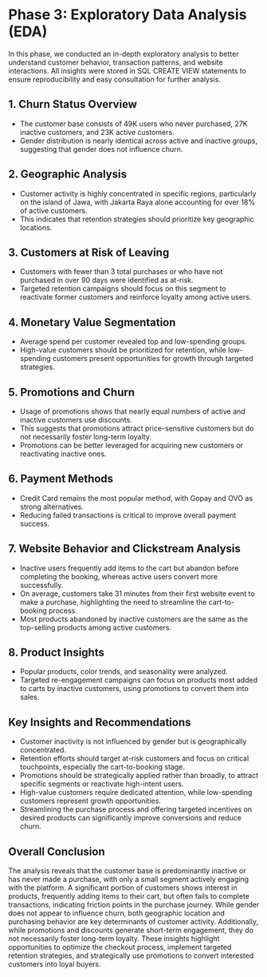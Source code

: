 # Phase 3: Exploratory Data Analysis (EDA)

In this phase, we conducted an in-depth exploratory analysis to better understand customer behavior, transaction patterns, and website interactions. All insights were stored in SQL CREATE VIEW statements to ensure reproducibility and easy consultation for further analysis.

## 1. Churn Status Overview
- The customer base consists of 49K users who never purchased, 27K inactive customers, and 23K active customers.
- Gender distribution is nearly identical across active and inactive groups, suggesting that gender does not influence churn.

## 2. Geographic Analysis
- Customer activity is highly concentrated in specific regions, particularly on the island of Jawa, with Jakarta Raya alone accounting for over 18% of active customers.
- This indicates that retention strategies should prioritize key geographic locations.

## 3. Customers at Risk of Leaving
- Customers with fewer than 3 total purchases or who have not purchased in over 90 days were identified as at-risk.
- Targeted retention campaigns should focus on this segment to reactivate former customers and reinforce loyalty among active users.

## 4. Monetary Value Segmentation
- Average spend per customer revealed top and low-spending groups.
- High-value customers should be prioritized for retention, while low-spending customers present opportunities for growth through targeted strategies.

## 5. Promotions and Churn
- Usage of promotions shows that nearly equal numbers of active and inactive customers use discounts.
- This suggests that promotions attract price-sensitive customers but do not necessarily foster long-term loyalty.
- Promotions can be better leveraged for acquiring new customers or reactivating inactive ones.

## 6. Payment Methods
- Credit Card remains the most popular method, with Gopay and OVO as strong alternatives.
- Reducing failed transactions is critical to improve overall payment success.

## 7. Website Behavior and Clickstream Analysis
- Inactive users frequently add items to the cart but abandon before completing the booking, whereas active users convert more successfully.
- On average, customers take 31 minutes from their first website event to make a purchase, highlighting the need to streamline the cart-to-booking process.
- Most products abandoned by inactive customers are the same as the top-selling products among active customers.

## 8. Product Insights
- Popular products, color trends, and seasonality were analyzed.
- Targeted re-engagement campaigns can focus on products most added to carts by inactive customers, using promotions to convert them into sales.

## Key Insights and Recommendations
- Customer inactivity is not influenced by gender but is geographically concentrated.
- Retention efforts should target at-risk customers and focus on critical touchpoints, especially the cart-to-booking stage.
- Promotions should be strategically applied rather than broadly, to attract specific segments or reactivate high-intent users.
- High-value customers require dedicated attention, while low-spending customers represent growth opportunities.
- Streamlining the purchase process and offering targeted incentives on desired products can significantly improve conversions and reduce churn.

## Overall Conclusion
The analysis reveals that the customer base is predominantly inactive or has never made a purchase, with only a small segment actively engaging with the platform. A significant portion of customers shows interest in products, frequently adding items to their cart, but often fails to complete transactions, indicating friction points in the purchase journey. While gender does not appear to influence churn, both geographic location and purchasing behavior are key determinants of customer activity. Additionally, while promotions and discounts generate short-term engagement, they do not necessarily foster long-term loyalty. These insights highlight opportunities to optimize the checkout process, implement targeted retention strategies, and strategically use promotions to convert interested customers into loyal buyers.
